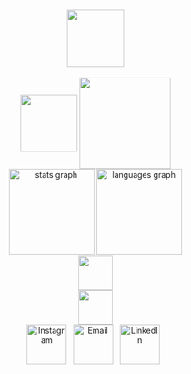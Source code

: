 # <div align="center"><img src="https://github.com/user-attachments/assets/969249f2-420c-4a92-8bdd-482ad76c6dca"  style="height: 100px;" align="center"  /></div>
<div align="center">
<img src="https://github.com/user-attachments/assets/6892ff48-6d83-4fa6-ba7e-8b195b307b32"  style="height: 100px;" align="center"  />
    <a href="https://42london.com/" style="text-decoration: none;">
      <img src="https://github.com/user-attachments/assets/6f7733da-5e63-40bb-95be-e6ab3498d495" style="height: 160px;" align="center" /></a>
</div>
<div align="center"> 
  <img src="https://github-readme-stats.vercel.app/api?username=s4moore&hide_title=false&hide_rank=false&show_icons=true&ring_color=5d98e1&include_all_commits=false&count_private=true&disable_animations=false&border_color=ffb900&&title_color=fffff1&text_color=5dc9d9&icon_color=ffffe9&bg_color=00000000&locale=en&hide_border=true" height="150" alt="stats graph"  />
  <img src="https://github-readme-stats.vercel.app/api/top-langs?username=s4moore&layout=donut&locale=en&hide_title=false&card_width=320&langs_count=5&border_color=ffb900&&title_color=7c81f1&text_color=ff8b90&icon_color=99eeaa&bg_color=00000000&hide_border=true" height="150" alt="languages graph"  />
</div>
<div align="center">
  <img src="https://github.com/user-attachments/assets/7626ebf1-ab75-4a55-898d-2c0f0328fac1" style="height: 60px;"/>
</div>
<div align="center">
  <img src="https://github.com/user-attachments/assets/3cf407f8-8efc-4286-a23e-1de9c88744a6" style="height: 60px;"/>
</div>
<div align="center">
  <a href="https://instagram.com/truetosam">
    <img src="https://github.com/user-attachments/assets/12b5cd49-dc69-4b7a-8b35-b29775a33648" alt="Instagram" style="height: 70px;"/></a>
   &nbsp;
  <a href="mailto:samalmoore@gmail.com">
    <img src="https://github.com/user-attachments/assets/9e1368a0-2e76-4563-bd91-dee556b22486" alt="Email" style="height: 70px;"/></a>
  &nbsp;
  <a href="https://www.linkedin.com">
    <img src="https://github.com/user-attachments/assets/9b01c2c5-120c-4188-94d7-0f0089cdf38f" alt="LinkedIn" style="height: 70px;" /></a>
    &nbsp; 
</div>

#
